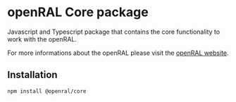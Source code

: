 # openRAL Core package

Javascript and Typescript package that contains the core functionality to work with the openRAL.

For more informations about the openRAL please visit the [openRAL website](https://open-ral.io).

## Installation

```bash
npm install @openral/core
```


